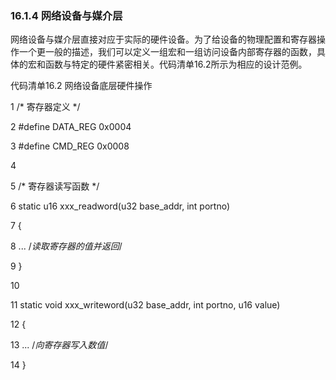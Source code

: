 ### 16.1.4 网络设备与媒介层

网络设备与媒介层直接对应于实际的硬件设备。为了给设备的物理配置和寄存器操作一个更一般的描述，我们可以定义一组宏和一组访问设备内部寄存器的函数，具体的宏和函数与特定的硬件紧密相关。代码清单16.2所示为相应的设计范例。

代码清单16.2 网络设备底层硬件操作

1 /* 寄存器定义 */ 
 
 2 #define DATA_REG 0x0004 
 
 3 #define CMD_REG 0x0008 
 
 4 
 
 5 /* 寄存器读写函数 */ 
 
 6 static u16 xxx_readword(u32 base_addr, int portno) 
 
 7 { 
 
 8 ... /*读取寄存器的值并返回*/ 
 
 9 } 
 
 10 
 
 11 static void xxx_writeword(u32 base_addr, int portno, u16 value) 
 
 12 { 
 
 13 ... /*向寄存器写入数值*/ 
 
 14 }

